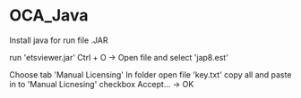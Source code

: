 # OCA_Java
Install java for run file .JAR

run 'etsviewer.jar'
Ctrl + O -> Open file and select 'jap8.est'

Choose tab 'Manual Licensing'
In folder open file 'key.txt' copy all and paste in to 'Manual Licnesing'
checkbox Accept... -> OK
